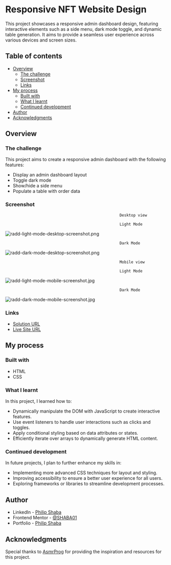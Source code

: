# Responsive NFT Website Design

This project showcases a responsive admin dashboard design, featuring interactive elements such as a side menu, dark mode toggle, and dynamic table generation. It aims to provide a seamless user experience across various devices and screen sizes.


## Table of contents

- [Overview](#overview)
  - [The challenge](#the-challenge)
  - [Screenshot](#screenshot)
  - [Links](#links)
- [My process](#my-process)
  - [Built with](#built-with)
  - [What I learnt](#what-i-learnt)
  - [Continued development](#continued-development)
- [Author](#author)
- [Acknowledgments](#acknowledgments)

## Overview

### The challenge

This project aims to create a responsive admin dashboard with the following features:

- Display an admin dashboard layout
- Toggle dark mode
- Show/hide a side menu
- Populate a table with order data

### Screenshot

                                                      Desktop view

                                                      Light Mode
![radd-light-mode-desktop-screenshot.png](images/radd-light-mode-desktop-screenshot.png)

                                                      Dark Mode
![radd-dark-mode-desktop-screenshot.png](images/radd-dark-mode-desktop-screenshot.png)


                                                      Mobile view

                                                      Light Mode
![radd-light-mode-mobile-screenshot.jpg](images/radd-light-mode-mobile-screenshot.jpg)

                                                      Dark Mode
![radd-dark-mode-mobile-screenshot.jpg](images/radd-dark-mode-mobile-screenshot.jpg)



### Links

- [Solution URL](https://github.com/SHABA01/responsive-nft-website-design)
- [Live Site URL](https://shaba01.github.io/responsive-nft-website-design)

## My process

### Built with

- HTML
- CSS

### What I learnt

In this project, I learned how to:

- Dynamically manipulate the DOM with JavaScript to create interactive features.
- Use event listeners to handle user interactions such as clicks and toggles.
- Apply conditional styling based on data attributes or states.
- Efficiently iterate over arrays to dynamically generate HTML content.

### Continued development

In future projects, I plan to further enhance my skills in:

- Implementing more advanced CSS techniques for layout and styling.
- Improving accessibility to ensure a better user experience for all users.
- Exploring frameworks or libraries to streamline development processes.

## Author

- LinkedIn - [Philip Shaba](https://www.linkedin.com/in/philip-shaba-0879a5150)
- Frontend Mentor - [@SHABA01](https://www.frontendmentor.io/profile/SHABA01)
- Portfolio - [Philip Shaba](https://shaba01.github.io/philshaba.com)

## Acknowledgments

Special thanks to [AsmrProg](https://www.youtube.com/@AsmrProg) for providing the inspiration and resources for this project.